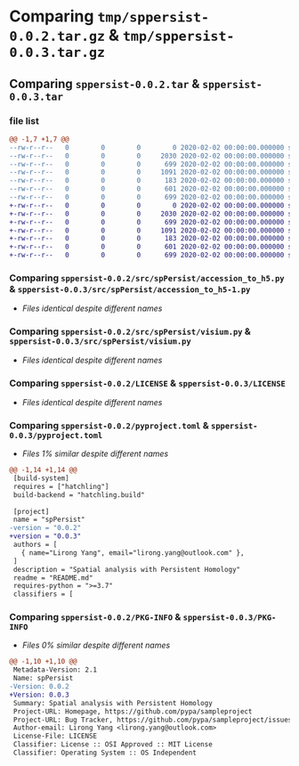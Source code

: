 # Comparing `tmp/sppersist-0.0.2.tar.gz` & `tmp/sppersist-0.0.3.tar.gz`

## Comparing `sppersist-0.0.2.tar` & `sppersist-0.0.3.tar`

### file list

```diff
@@ -1,7 +1,7 @@
--rw-r--r--   0        0        0        0 2020-02-02 00:00:00.000000 sppersist-0.0.2/src/spPersist/__init__.py
--rw-r--r--   0        0        0     2030 2020-02-02 00:00:00.000000 sppersist-0.0.2/src/spPersist/accession_to_h5.py
--rw-r--r--   0        0        0      699 2020-02-02 00:00:00.000000 sppersist-0.0.2/src/spPersist/visium.py
--rw-r--r--   0        0        0     1091 2020-02-02 00:00:00.000000 sppersist-0.0.2/LICENSE
--rw-r--r--   0        0        0      183 2020-02-02 00:00:00.000000 sppersist-0.0.2/README.md
--rw-r--r--   0        0        0      601 2020-02-02 00:00:00.000000 sppersist-0.0.2/pyproject.toml
--rw-r--r--   0        0        0      699 2020-02-02 00:00:00.000000 sppersist-0.0.2/PKG-INFO
+-rw-r--r--   0        0        0        0 2020-02-02 00:00:00.000000 sppersist-0.0.3/src/spPersist/__init__.py
+-rw-r--r--   0        0        0     2030 2020-02-02 00:00:00.000000 sppersist-0.0.3/src/spPersist/accession_to_h5-1.py
+-rw-r--r--   0        0        0      699 2020-02-02 00:00:00.000000 sppersist-0.0.3/src/spPersist/visium.py
+-rw-r--r--   0        0        0     1091 2020-02-02 00:00:00.000000 sppersist-0.0.3/LICENSE
+-rw-r--r--   0        0        0      183 2020-02-02 00:00:00.000000 sppersist-0.0.3/README.md
+-rw-r--r--   0        0        0      601 2020-02-02 00:00:00.000000 sppersist-0.0.3/pyproject.toml
+-rw-r--r--   0        0        0      699 2020-02-02 00:00:00.000000 sppersist-0.0.3/PKG-INFO
```

### Comparing `sppersist-0.0.2/src/spPersist/accession_to_h5.py` & `sppersist-0.0.3/src/spPersist/accession_to_h5-1.py`

 * *Files identical despite different names*

### Comparing `sppersist-0.0.2/src/spPersist/visium.py` & `sppersist-0.0.3/src/spPersist/visium.py`

 * *Files identical despite different names*

### Comparing `sppersist-0.0.2/LICENSE` & `sppersist-0.0.3/LICENSE`

 * *Files identical despite different names*

### Comparing `sppersist-0.0.2/pyproject.toml` & `sppersist-0.0.3/pyproject.toml`

 * *Files 1% similar despite different names*

```diff
@@ -1,14 +1,14 @@
 [build-system]
 requires = ["hatchling"]
 build-backend = "hatchling.build"
 
 [project]
 name = "spPersist"
-version = "0.0.2"
+version = "0.0.3"
 authors = [
   { name="Lirong Yang", email="lirong.yang@outlook.com" },
 ]
 description = "Spatial analysis with Persistent Homology"
 readme = "README.md"
 requires-python = ">=3.7"
 classifiers = [
```

### Comparing `sppersist-0.0.2/PKG-INFO` & `sppersist-0.0.3/PKG-INFO`

 * *Files 0% similar despite different names*

```diff
@@ -1,10 +1,10 @@
 Metadata-Version: 2.1
 Name: spPersist
-Version: 0.0.2
+Version: 0.0.3
 Summary: Spatial analysis with Persistent Homology
 Project-URL: Homepage, https://github.com/pypa/sampleproject
 Project-URL: Bug Tracker, https://github.com/pypa/sampleproject/issues
 Author-email: Lirong Yang <lirong.yang@outlook.com>
 License-File: LICENSE
 Classifier: License :: OSI Approved :: MIT License
 Classifier: Operating System :: OS Independent
```


